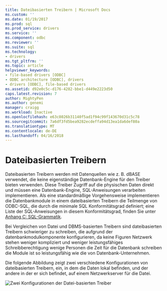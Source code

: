 ```yaml
---
title: Dateibasierten Treibern | Microsoft Docs
ms.custom: ''
ms.date: 01/19/2017
ms.prod: sql
ms.prod_service: drivers
ms.service: ''
ms.component: odbc
ms.reviewer: ''
ms.suite: sql
ms.technology:
- drivers
ms.tgt_pltfrm: ''
ms.topic: article
helpviewer_keywords:
- file-based drivers [ODBC]
- ODBC architecture [ODBC], drivers
- drivers [ODBC], file-based drivers
ms.assetid: d92e0c5c-d176-4282-bbe1-d449e2223d50
caps.latest.revision: 7
author: MightyPen
ms.author: genemi
manager: craigg
ms.workload: Inactive
ms.openlocfilehash: e63c8026b31140f5ad1f94c99f143670d31c5c78
ms.sourcegitcommit: 7a6df3fd5bea9282ecdeffa94d13ea1da6def80a
ms.translationtype: MT
ms.contentlocale: de-DE
ms.lasthandoff: 04/16/2018
---
```

# <a name="file-based-drivers"></a>Dateibasierten Treibern
Dateibasierten Treibern werden mit Datenquellen wie z. B. dBASE verwendet, die keine eigenständige Datenbank-Engine für den Treiber bieten verwenden. Diese Treiber Zugriff auf die physischen Daten direkt und müssen eine Datenbank-Engine, SQL-Anweisungen verarbeiten implementieren. Als eine standardmäßige Vorgehensweise implementieren die Datenbankmodule in einem dateibasierten Treibern die Teilmenge von ODBC-SQL, die durch die minimale SQL Konformitätsgrad definiert; eine Liste der SQL-Anweisungen in diesem Konformitätsgrad, finden Sie unter [Anhang C: SQL-Grammatik](../../odbc/reference/appendixes/appendix-c-sql-grammar.md).  
  
 Bei Vergleichen von Datei und DBMS-basierten Treibern sind dateibasierten Treibern schwieriger zu schreiben, die aufgrund der datenbankmodulkomponente konfigurieren, da keine Figuren Netzwerk stehen weniger kompliziert und weniger leistungsfähiges Schreibberechtigung wenige Personen die Zeit für die Datenbank schreiben die Module ist so leistungsfähig wie die von Datenbank-Unternehmen.  
  
 Die folgende Abbildung zeigt zwei verschiedene Konfigurationen von dateibasierten Treibern, ein, in dem die Daten lokal befinden, und der andere in der er sich befindet, auf einem Netzwerkserver für die Datei.  
  
 ![Zwei Konfigurationen der Datei&#45;basierten Treiber](../../odbc/reference/media/pr06.gif "pr06")
